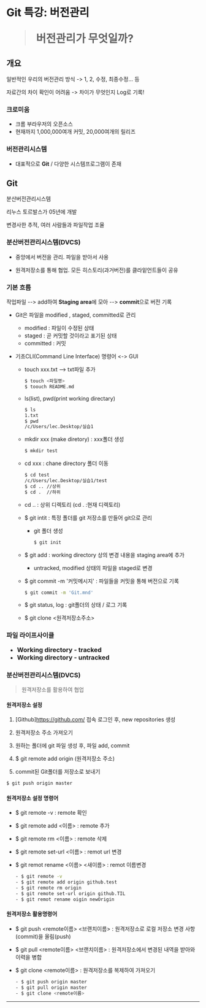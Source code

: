 <h1> Git 특강: 버전관리

> 버전관리가 무엇일까?



<h2>
    개요
</h2>

 일반적인 우리의 버전관리 방식 -> 1, 2, 수정, 최종수정... 등

 자료간의 차이 확인이 어려움 -> 차이가 무엇인지 Log로 기록!



<h3>
    크로미움
</h3>

- 크롬 부라우저의 오픈소스
- 현재까지 1,000,000여개 커밋, 20,000여개의 릴리즈 



<h3>
    버전관리시스템
</h3>

- 대표적으로 **Git** / 다양한 시스템프로그램이 존재





<h2>
    Git
</h2>

 분산버전관리시스템

 리누스 토르발스가 05년에 개발

 변경사한 추적, 여러 사람들과 파일작업 조율



<h3>
    분산버전관리시스템(DVCS)
</h3>

- 중앙에서 버전을 관리. 파일을 받아서 사용

- 원격저장소를 통해 협업. 모든 히스토리(과거버전)를 클라잍언트들이 공유

  

<h3>
    기본 흐름
</h3>

작업파일 --> add하여 **Staging area**에 모아 --> **commit**으로 버전 기록

- Git은 파일을 modified , staged, committed로 관리
  - modified :  파일이 수정된 상태
  - staged  : 곧 커밋할 것이라고 표기된 상태
  - committed : 커밋
  
- 기초CLI(Command Line Interface) 명령어 <-> GUI

  - touch xxx.txt  --> txt파일 추가

    ```bash
    $ touch <파일명>
    $ toouch README.md
    ```

  - ls(list), pwd(print working directary)

    ```bash
    $ ls
    1.txt
    $ pwd
    /c/Users/lec.Desktop/실습1
    ```

  - mkdir xxx (make diretory) :  xxx폴더 생성

    ```bash
    $ mkdir test
    ```

  - cd xxx : chane directory 폴더 이동

    ```bash
    $ cd test
    /c/Users/lec.Desktop/실습1/test
    $ cd .. //상위
    $ cd .  //하위 
    ```

  - cd .. : 상위 디렉토리 (cd . :현재 디렉토리)

  - $ git intit : 특정 폴더를 git 저장소를 만들어 git으로 관리

    - git 폴더 생성

      ```bash
      $ git init
      ```

  - $ git add <file> :  working directory 상의 변경 내용을 staging area에 추가
  
    - untracked, modified 상태의 파일을 staged로 변경
    
  - $ git commit -m '커밋메시지' : 파일들을 커밋을 통해 버전으로 기록
  
    ```bash
    $ git commit -m 'Git.mnd'
    ```
  
  - $ git status, log  : git폴더의 상태 / 로그 기록
  - $ git clone <원격저장소주소>
  
  

<h3>
    파일 라이프사이클

- **Working directory**  - tracked
- **Working directory**  - untracked





<h3>
    분산버전관리시스템(DVCS)
</h3>

> 원격저장소를 활용하여 협업



<h4>
    원격저장소 설정
</h4>

1. [Github]<https://github.com/> 접속 로그인 후, new repositories 생성

2.  원격저장소 주소 가져오기

3.  원하는 폴더에 git 파일 생성 후, 파일 add, commit

4. $ git remote add origin (원격저장소 주소)

5.  commit된 Git폴더를 저장소로 보내기

   ```bash
   $ git push origin master
   ```



<h4>
    원격저장소 설정 명령어
</h4>

- $ git remote -v : remote 확인

- $ git remote add  <이름> <url> :  remote 추가

- $ git remote rm <이름> : remote 삭제

- $ git remote set-url <이름> <url> : remot  url 변경

- $ git remot rename <이름> <새이름> : remot 이름변경

  ```bash
  - $ git remote -v
  - $ git remote add origin github.test
  - $ git remote rm origin
  - $ git remote set-url origin github.TIL
  - $ git remot rename oigin newOrigin
  ```



<h4>
    원격저장소 활용명령어
</h4>

- $ git push <remote이름> <브랜치이름> : 원격저장소로 로컬 저장소 변경 사항(commit)을 올림(push)

- $ git pull  <remote이름> <브랜치이름> : 원격저장소에서 변경된 내역을 받아와 이력을 병합

- $ git clone <remote이름> : 원격저장소를 복제하여 가져오기

  ```bash
  - $ git push origin master
  - $ git pull origin master
  - $ git clone <remote이름>
  ```



---

